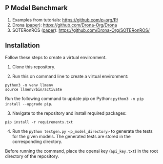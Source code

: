 ## P Model Benchmark

1. Examples from tutorials: https://github.com/p-org/P/
2. Drona ([paper](https://arxiv.org/pdf/2008.09707.pdf)): https://github.com/Drona-Org/Drona
3. SOTERonROS ([paper](https://people.eecs.berkeley.edu/~sseshia/pubdir/iccps17-drona.pdf)): https://github.com/Drona-Org/SOTERonROS/


## Installation

Follow these steps to create a virtual environment.

1. Clone this repository. 

2. Run this on command line to create a virtual environment:

```
python3 -m venv llmenv
source llmenv/bin/activate
```
Run the following command to update pip on Python: `python3 -m pip install --upgrade pip`.

3. Navigate to the repository and install required packages:
```
pip install -r requirements.txt
```

4. Run the `python testgen.py <p_model_directory>` to generate the tests for the given models. The generated tests are stored in the corresponding directory.

Before running the command, place the openai key (`api_key.txt`) in the root directory of the repository.